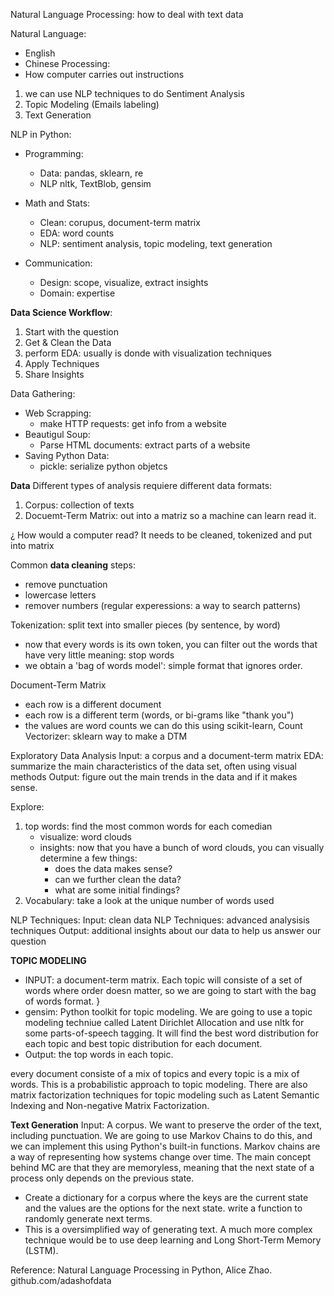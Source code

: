 Natural Language Processing: how to deal with text data

Natural Language: 
- English
- Chinese
Processing: 
- How computer carries out instructions

1. we can use NLP techniques to do Sentiment Analysis
2. Topic Modeling (Emails labeling)
3. Text Generation 

NLP in Python:
- Programming:
  - Data: pandas, sklearn, re
  - NLP nltk, TextBlob, gensim

- Math and Stats: 
  - Clean: corupus, document-term matrix
  - EDA: word counts
  - NLP: sentiment analysis, topic modeling, text generation
  
- Communication: 
  - Design: scope, visualize, extract insights
  - Domain: expertise

**Data Science Workflow**: 
1. Start with the question
2. Get & Clean the Data
3. perform EDA: usually is donde with visualization techniques
4. Apply Techniques
5. Share Insights

Data Gathering:
 - Web Scrapping:
   - make HTTP requests: get info from a website
 - Beautigul Soup:
   - Parse HTML documents: extract parts of a website
- Saving Python Data: 
  - pickle: serialize python objetcs

**Data**
Different types of analysis requiere different data formats:
1. Corpus: collection of texts
2. Docuemt-Term Matrix: out into a matriz so a machine can learn read it.

¿ How would a computer read? It needs to be cleaned, tokenized and put into matrix

Common **data cleaning** steps: 
- remove punctuation 
- lowercase letters
- remover numbers
(regular experessions: a way to search patterns)

Tokenization: 
split text into smaller pieces (by sentence, by word)
- now that every words is its own token, you can filter out the words that have very little meaning: stop words
- we obtain a 'bag of words model': simple format that ignores order. 

Document-Term Matrix
- each row is a different document
- each row is a different term (words, or bi-grams like "thank you")
- the values are word counts
we can do this using scikit-learn, Count Vectorizer: sklearn way to make a DTM

Exploratory Data Analysis
Input: a corpus and a document-term matrix
EDA: summarize the main characteristics of the data set, often using visual methods
Output: figure out the main trends in the data and if it makes sense. 

Explore:
1. top words: find the most common words for each comedian
    - visualize: word clouds
    - insights: now that you have a bunch of word clouds, you can visually determine a few things:
      - does the data makes sense?
      - can we further clean the data?
      - what are some initial findings?    
2. Vocabulary: take a look at the unique number of words used

NLP Techniques:
Input: clean data
NLP Techniques: advanced analysisis techniques
Output: additional insights about our data to help us answer our question

**TOPIC MODELING**
- INPUT: a document-term matrix. Each topic will consiste of a set of words where order doesn matter, so we are going to start with the bag of words format. }
- gensim: Python toolkit for topic modeling. We are going to use a topic modeling techniue called Latent Dirichlet Allocation and use nltk for some parts-of-speech tagging. It will find the best word distribution for each topic and best topic distribution for each document. 
- Output: the top words in each topic. 

every document consiste of a mix of topics and every topic is a mix of words. 
This is a probabilistic approach to topic modeling. There are also matrix factorization techniques for topic modeling such as Latent Semantic Indexing and Non-negative Matrix Factorization. 

**Text Generation**
Input: A corpus. We want to preserve the order of the text, including punctuation. 
We are going to use Markov Chains to do this, and we can implement this using Python's built-in functions. 
Markov chains are a way of representing how systems change over time. The main concept behind MC are that they are memoryless, meaning that the next state of a process only depends on the previous state. 

- Create a dictionary for a corpus where the keys are the current state and the values are the options for the next state. write a function to randomly generate next terms. 
- This is a oversimplified way of generating text. A much more complex technique would be to use deep learning and Long Short-Term Memory (LSTM).  

Reference: Natural Language Processing in Python, Alice Zhao. github.com/adashofdata
